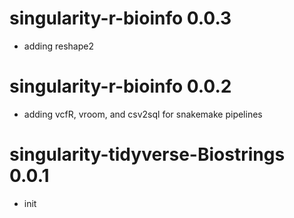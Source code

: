 # singularity-r-bioinfo 0.0.3
* adding reshape2

# singularity-r-bioinfo 0.0.2
* adding vcfR, vroom, and csv2sql for snakemake pipelines

# singularity-tidyverse-Biostrings 0.0.1
* init
